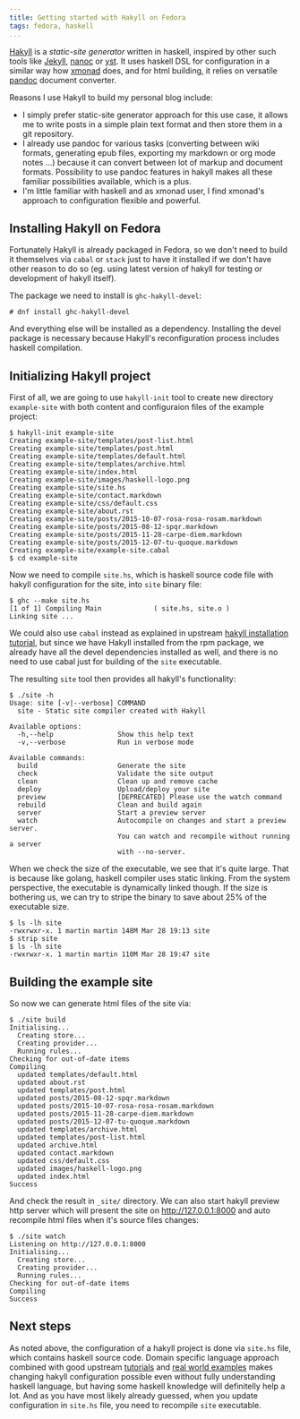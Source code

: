 ```yaml
---
title: Getting started with Hakyll on Fedora
tags: fedora, haskell
...
```


[Hakyll](https://jaspervdj.be/hakyll/) is a *static-site generator* written in
haskell, inspired by other such tools like
[Jekyll](https://en.wikipedia.org/wiki/Jekyll_(software)),
[nanoc](https://nanoc.ws/) or [yst](https://github.com/jgm/yst). It uses
haskell DSL for configuration in a similar way how
[xmonad](https://xmonad.org/) does, and for html building, it relies on
versatile [pandoc](https://pandoc.org/) document converter.

Reasons I use Hakyll to build my personal blog include:

- I simply prefer static-site generator approach for this use case, it allows
  me to write posts in a simple plain text format and then store them in a git
  repository.
- I already use pandoc for various tasks (converting between wiki formats,
  generating epub files, exporting my markdown or org mode notes ...) because
  it can convert between lot of markup and document formats. Possibility to use
  pandoc features in hakyll makes all these familiar possibilities available,
  which is a plus.
- I'm little familiar with haskell and as xmonad user, I find xmonad's approach
  to configuration flexible and powerful.

## Installing Hakyll on Fedora

Fortunately Hakyll is already packaged in Fedora, so we don't need to build it
themselves via `cabal` or `stack` just to have it installed if we don't have
other reason to do so (eg. using latest version of hakyll for testing or
development of hakyll itself).

The package we need to install is `ghc-hakyll-devel`:

```
# dnf install ghc-hakyll-devel
```

And everything else will be installed as a dependency. Installing the devel
package is necessary because Hakyll's reconfiguration process includes haskell
compilation.

## Initializing Hakyll project

First of all, we are going to use `hakyll-init` tool to create new directory
`example-site` with both content and configuraion files of the example project:

```
$ hakyll-init example-site
Creating example-site/templates/post-list.html
Creating example-site/templates/post.html
Creating example-site/templates/default.html
Creating example-site/templates/archive.html
Creating example-site/index.html
Creating example-site/images/haskell-logo.png
Creating example-site/site.hs
Creating example-site/contact.markdown
Creating example-site/css/default.css
Creating example-site/about.rst
Creating example-site/posts/2015-10-07-rosa-rosa-rosam.markdown
Creating example-site/posts/2015-08-12-spqr.markdown
Creating example-site/posts/2015-11-28-carpe-diem.markdown
Creating example-site/posts/2015-12-07-tu-quoque.markdown
Creating example-site/example-site.cabal
$ cd example-site
```

Now we need to compile `site.hs`, which is haskell source code file with hakyll
configuration for the site, into `site` binary file:

```
$ ghc --make site.hs
[1 of 1] Compiling Main             ( site.hs, site.o )
Linking site ...
```

We could also use `cabal` instead as explained in upstream [hakyll installation
tutorial](https://jaspervdj.be/hakyll/tutorials/01-installation.html), but
since we have Hakyll installed from the rpm package, we already have all the
devel dependencies installed as well, and there is no need to use cabal just
for building of the `site` executable.

The resulting `site` tool then provides all hakyll's functionality:

```
$ ./site -h
Usage: site [-v|--verbose] COMMAND
  site - Static site compiler created with Hakyll

Available options:
  -h,--help                Show this help text
  -v,--verbose             Run in verbose mode

Available commands:
  build                    Generate the site
  check                    Validate the site output
  clean                    Clean up and remove cache
  deploy                   Upload/deploy your site
  preview                  [DEPRECATED] Please use the watch command
  rebuild                  Clean and build again
  server                   Start a preview server
  watch                    Autocompile on changes and start a preview server.
                           You can watch and recompile without running a server
                           with --no-server.
```

When we check the size of the executable, we see that it's quite large. That is
because like golang, haskell compiler uses static linking. From the system
perspective, the executable is dynamically linked though. If the size is
bothering us, we can try to stripe the binary to save about 25% of the
executable size.

```
$ ls -lh site
-rwxrwxr-x. 1 martin martin 148M Mar 28 19:13 site
$ strip site
$ ls -lh site
-rwxrwxr-x. 1 martin martin 110M Mar 28 19:47 site
```

## Building the example site

So now we can generate html files of the site via:

```
$ ./site build
Initialising...
  Creating store...
  Creating provider...
  Running rules...
Checking for out-of-date items
Compiling
  updated templates/default.html
  updated about.rst
  updated templates/post.html
  updated posts/2015-08-12-spqr.markdown
  updated posts/2015-10-07-rosa-rosa-rosam.markdown
  updated posts/2015-11-28-carpe-diem.markdown
  updated posts/2015-12-07-tu-quoque.markdown
  updated templates/archive.html
  updated templates/post-list.html
  updated archive.html
  updated contact.markdown
  updated css/default.css
  updated images/haskell-logo.png
  updated index.html
Success
```

And check the result in `_site/` directory. We can also start hakyll preview
http server which will present the site on <http://127.0.0.1:8000> and auto
recompile html files when it's source files changes:

```
$ ./site watch
Listening on http://127.0.0.1:8000
Initialising...
  Creating store...
  Creating provider...
  Running rules...
Checking for out-of-date items
Compiling
Success
```

## Next steps

As noted above, the configuration of a hakyll project is done via `site.hs`
file, which contains haskell source code. Domain specific language approach
combined with good upstream
[tutorials](https://jaspervdj.be/hakyll/tutorials.html) and [real world
examples](https://jaspervdj.be/hakyll/examples.html)
makes
changing hakyll configuration possible even without fully understanding
haskell language, but having some haskell knowledge will definitelly help a
lot.
And as you have most likely already guessed, when you update configuration in
`site.hs` file, you need to recompile `site` executable.
